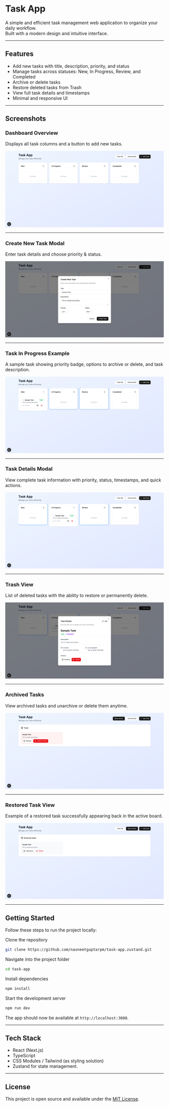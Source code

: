 # Task App

A simple and efficient task management web application to organize your daily workflow.  
Built with a modern design and intuitive interface.

---

## Features

- Add new tasks with title, description, priority, and status
- Manage tasks across statuses: New, In Progress, Review, and Completed
- Archive or delete tasks
- Restore deleted tasks from Trash
- View full task details and timestamps
- Minimal and responsive UI

---

## Screenshots

### Dashboard Overview

Displays all task columns and a button to add new tasks.

![Dashboard](./public/dashboard.png)

---

### Create New Task Modal

Enter task details and choose priority & status.

![Create Task](./public/create-task.png)

---

### Task In Progress Example

A sample task showing priority badge, options to archive or delete, and task description.

![Task Card](./public/task-card.png)

---

### Task Details Modal

View complete task information with priority, status, timestamps, and quick actions.

![Task Details](./public/task-details.png)

---

### Trash View

List of deleted tasks with the ability to restore or permanently delete.

![Trash](./public/trash.png)

---

### Archived Tasks

View archived tasks and unarchive or delete them anytime.

![Archived Tasks](./public/archived-task.png)

---

### Restored Task View

Example of a restored task successfully appearing back in the active board.

![Restored Task](./public/restored-task.png)

---

## Getting Started

Follow these steps to run the project locally:

Clone the repository

```bash
git clone https://github.com/navneetguptarpm/task-app.zustand.git
```

Navigate into the project folder

```bash
cd task-app
```

Install dependencies

```bash
npm install
```

Start the development server

```bash
npm run dev
```

The app should now be available at `http://localhost:3000`.

---

## Tech Stack

- React (Next.js)
- TypeScript
- CSS Modules / Tailwind (as styling solution)
- Zustand for state management.

---

## License

This project is open source and available under the [MIT License](LICENSE).

